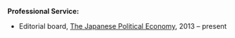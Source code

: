 **Professional Service:**  
  
- Editorial board, [The Japanese Political Economy](https://www.tandfonline.com/loi/mjes19), 2013 – present  
